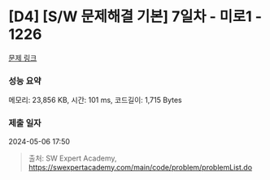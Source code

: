 # [D4] [S/W 문제해결 기본] 7일차 - 미로1 - 1226 

[문제 링크](https://swexpertacademy.com/main/code/problem/problemDetail.do?contestProbId=AV14vXUqAGMCFAYD) 

### 성능 요약

메모리: 23,856 KB, 시간: 101 ms, 코드길이: 1,715 Bytes

### 제출 일자

2024-05-06 17:50



> 출처: SW Expert Academy, https://swexpertacademy.com/main/code/problem/problemList.do